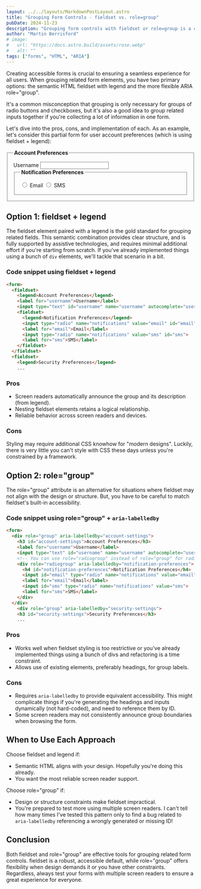```yaml
---
layout: ../../layouts/MarkdownPostLayout.astro
title: "Grouping Form Controls - fieldset vs. role=group"
pubDate: 2024-11-23
description: "Grouping form controls with fieldset or role=group is a crucial part of creating accessible forms."
author: "Martin Berrisford"
# image:
#   url: "https://docs.astro.build/assets/rose.webp"
#   alt: ""
tags: ["forms", "HTML", "ARIA"]
---
```


Creating accessible forms is crucial to ensuring a seamless experience for all users. When grouping related form elements, you have two primary options: the semantic HTML fieldset with legend and the more flexible ARIA role="group". 

It's a common misconception that grouping is only necessary for groups of radio buttons and checkboxes, but it's also a good idea to group related inputs together if you're collecting a lot of information in one form.

Let's dive into the pros, cons, and implementation of each. As an example, let's consider this partial form for user account preferences (which is using fieldset + legend):

<form>
  <fieldset style="border: 1px solid gray; padding: 1rem;">
    <legend style="font-weight: bold;">Account Preferences</legend>
    <label for="username">Username</label>
    <input style="border: 1px solid gray;" type="text" id="username" name="username" >
      <fieldset style="border: 1px solid gray; padding: 1rem;">
        <legend style="font-weight: bold;">Notification Preferences</legend>
        <input id="email" type="radio" name="notifications" value="email" style="border: 1px solid gray;">
        <label for="email">Email</label>
        <input id="sms" type="radio" name="notifications" value="sms" style="border: 1px solid gray;">
        <label for="sms">SMS</label>
      </fieldset>
  </fieldset>
</form>


## Option 1: fieldset + legend

The fieldset element paired with a legend is the gold standard for grouping related fields. This semantic combination provides clear structure, and is fully supported by assistive technologies, and requires minimal additional effort if you're starting from scratch. If you've already implemented things using a bunch of `div` elements, we'll tackle that scenario in a bit.

### Code snippet using fieldset + legend

```html
<form>
  <fieldset>
    <legend>Account Preferences</legend>
    <label for="username">Username</label>
    <input type="text" id="username" name="username" autocomplete="username">
    <fieldset>
      <legend>Notification Preferences</legend>
      <input type="radio" name="notifications" value="email" id="email">
      <label for="email">Email</label>
      <input type="radio" name="notifications" value="sms" id="sms">
      <label for="sms">SMS</label>
    </fieldset>
  </fieldset>
  <fieldset>
    <legend>Security Preferences</legend>
    ...
```

### Pros

- Screen readers automatically announce the group and its description (from legend).
- Nesting fieldset elements retains a logical relationship.
- Reliable behavior across screen readers and devices.

### Cons

Styling may require additional CSS knowhow for "modern designs". Luckily, there is very little you can't style with CSS these days unless you're constrained by a framework. 

## Option 2: role="group"

The role="group" attribute is an alternative for situations where fieldset may not align with the design or structure. But, you have to be careful to match fieldset's built-in accessibility.

### Code snippet using role="group" + `aria-labelledby`

```html
<form>
  <div role="group" aria-labelledby="account-settings">
    <h3 id="account-settings">Account Preferences</h3>
    <label for="username">Username</label>
    <input type="text" id="username" name="username" autocomplete="username">
    <!-- You can use role="radiogroup" instead of role="group" for radio button groups -->
    <div role="radiogroup" aria-labelledby="notification-preferences">
      <h4 id="notification-preferences">Notification Preferences</h4>
      <input id="email" type="radio" name="notifications" value="email">
      <label for="email">Email</label>
      <input id="sms" type="radio" name="notifications" value="sms">
      <label for="sms">SMS</label>
    </div>
  </div>
    <div role="group" aria-labelledby="security-settings">
    <h3 id="security-settings">Security Preferences</h3>
    ...
```

### Pros

- Works well when fieldset styling is too restrictive or you've already implemented things using a bunch of divs and refactoring is a time constraint.
- Allows use of existing elements, preferably headings, for group labels.

### Cons

- Requires `aria-labelledby` to provide equivalent accessibility. This might complicate things if you're generating the headings and inputs dynamically (not hard-coded), and need to reference them by ID.
- Some screen readers may not consistently announce group boundaries when browsing the form. 

## When to Use Each Approach

Choose fieldset and legend if:

- Semantic HTML aligns with your design. Hopefully you're doing this already.
- You want the most reliable screen reader support.

Choose role="group" if:

- Design or structure constraints make fieldset impractical.
- You're prepared to test more using multiple screen readers. I can't tell how many times I've tested this pattern only to find a bug related to `aria-labelledby` referencing a wrongly generated or missing ID!

## Conclusion

Both fieldset and role="group" are effective tools for grouping related form controls. fieldset is a robust, accessible default, while role="group" offers flexibility when design demands it or you have other constraints. Regardless, always test your forms with multiple screen readers to ensure a great experience for everyone.